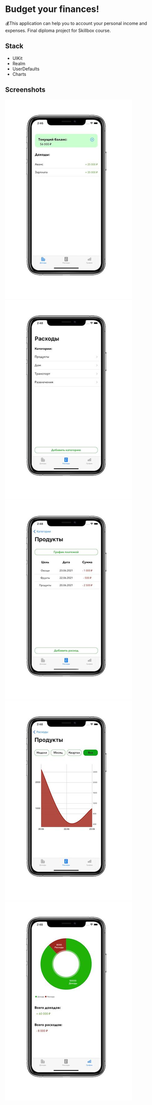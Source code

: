 # Budget your finances!
💰This application can help you to account your personal income and expenses.
Final diploma project for Skillbox course.

## Stack
* UIKit
* Realm 
* UserDefaults
* Charts

## Screenshots
![alt text](Screenshots/image1.png "Revenue tab (Main)")![alt text](Screenshots/image2.png "Purchases categories tab")
![alt text](Screenshots/image3.png "Purchases by category screen")![alt text](Screenshots/image4.png "Purchases on graph screen")
![alt text](Screenshots/image5.png "Total Revenue and purchases graph tab")
